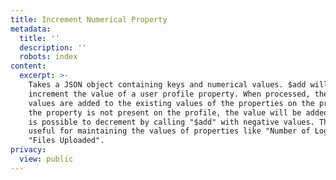 ```yaml
---
title: Increment Numerical Property
metadata:
  title: ''
  description: ''
  robots: index
content:
  excerpt: >-
    Takes a JSON object containing keys and numerical values. $add will
    increment the value of a user profile property. When processed, the property
    values are added to the existing values of the properties on the profile. If
    the property is not present on the profile, the value will be added to 0. It
    is possible to decrement by calling "$add" with negative values. This is
    useful for maintaining the values of properties like "Number of Logins" or
    "Files Uploaded".
privacy:
  view: public
---
```


